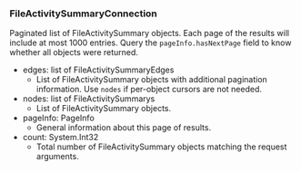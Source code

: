 ### FileActivitySummaryConnection
Paginated list of FileActivitySummary objects. Each page of the results will include at most 1000 entries. Query the `pageInfo.hasNextPage` field to know whether all objects were returned.

- edges: list of FileActivitySummaryEdges
  - List of FileActivitySummary objects with additional pagination information. Use `nodes` if per-object cursors are not needed.
- nodes: list of FileActivitySummarys
  - List of FileActivitySummary objects.
- pageInfo: PageInfo
  - General information about this page of results.
- count: System.Int32
  - Total number of FileActivitySummary objects matching the request arguments.
